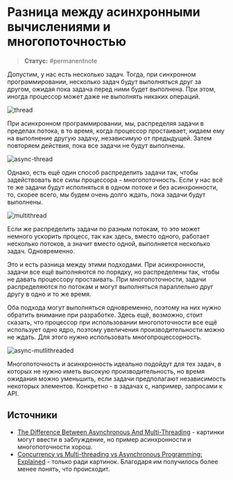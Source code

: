 # Разница между асинхронными вычислениями и многопоточностью
>**Статус:** #permanentnote 

Допустим, у нас есть несколько задач. Тогда, при синхронном программировании, несколько задач будут выполняться друг за другом, ожидая пока задача перед ними будет выполнена. При этом, иногда процессор может даже не выполнять никаких операций.

![thread](https://brijbhushan.files.wordpress.com/2015/07/singlethreaded.png)

При асинхронном программировании, мы, распределяя задачи в пределах потока, в то время, когда процессор простаивает, кидаем ему на выполнение другую задачу, независимую от предыдущей. Затем повторяем действия, пока все задачи не будут выполнены.

![async-thread](https://brijbhushan.files.wordpress.com/2015/07/async-single.png)

Однако, есть ещё один способ распределить задачи так, чтобы задействовать все силы процессора - многопоточность. Если у нас всё те же задачи будут исполняться в одном потоке и без асинхронности, то, скорее всего, мы будем очень долго ждать, пока задачи будут выполнены.

![multithread](https://brijbhushan.files.wordpress.com/2015/07/multithreaded.png)

Если же распределить задачи по разным потокам, то это может немного ускорить процесс, так как здесь, вместо одного, работает несколько потоков, а значит вместо одной, выполняется несколько задач. Одновременно. 

Это и есть разница между этими подходами. При асинхронности, задачи все ещё выполняются по порядку, но распределены так, чтобы не давать процессору простаивать. При многопоточности, задачи распределяются по потокам и могут выполняться параллельно друг другу в одно и то же время.

Оба подхода могут выполняться одновременно, поэтому на них нужно обратить внимание при разработке. Здесь ещё, возможно, стоит сказать, что процессор при использовании многопоточности все ещё использует одно ядро, поэтому увеличения производительности можно не ждать. Для этого нужно использовать многопроцессорность.

![async-mutlithreaded](https://brijbhushan.files.wordpress.com/2015/07/async-mutlithreaded.png)

Многопоточность и асинхронность идеально подойдут для тех задач, в которых не нужно иметь высокую производительность, но время ожидания можно уменьшить, если задачи предполагают независимость некоторых элементов. Конкретно - в задачах с, например, запросами к API.

## Источники 
- [The Difference Between Asynchronous And Multi-Threading](https://www.baeldung.com/cs/async-vs-multi-threading) - картинки могут ввести в заблуждение, но пример асинхронности и многопоточности хорош.
- [Concurrency vs Multi-threading vs Asynchronous Programming: Explained](https://codewala.net/2015/07/29/concurrency-vs-multi-threading-vs-asynchronous-programming-explained/) - только ради картинок. Благодаря им получилось более менее понять, что происходит.
